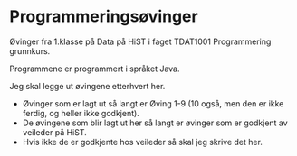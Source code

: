 ﻿# Programmeringsøvinger
Øvinger fra 1.klasse på Data på HiST i faget TDAT1001 Programmering grunnkurs.

Programmene er programmert i språket Java.

Jeg skal legge ut øvingene etterhvert her.
 - Øvinger som er lagt ut så langt er Øving 1-9 (10 også, men den er ikke ferdig, og heller ikke godkjent).
 - De øvingene som blir lagt ut her så langt er øvinger som er godkjent av veileder på HiST.
 - Hvis ikke de er godkjente hos veileder så skal jeg skrive det her.
